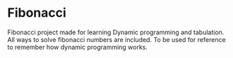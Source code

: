 # Fibonacci
 Fibonacci project made for learning Dynamic programming and tabulation. All ways to solve fibonacci numbers are included. To be used for reference to remember how dynamic programming works.

